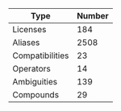 
|Type            | Number |
|----------------|--------|
|Licenses        | 184    |
|Aliases         | 2508     |
|Compatibilities | 23     |
|Operators       | 14   |
|Ambiguities     | 139 |
|Compounds       | 29   |
